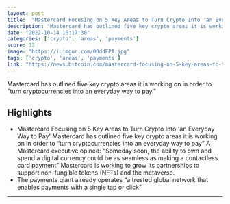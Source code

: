 ```yaml
---
layout: post
title:  "Mastercard Focusing on 5 Key Areas to Turn Crypto Into 'an Everyday Way to Pay'"
description: "Mastercard has outlined five key crypto areas it is working on in order to \"turn cryptocurrencies into an everyday way to pay.\""
date: "2022-10-14 16:17:30"
categories: ['crypto', 'areas', 'payments']
score: 33
image: "https://i.imgur.com/0DddFPA.jpg"
tags: ['crypto', 'areas', 'payments']
link: "https://news.bitcoin.com/mastercard-focusing-on-5-key-areas-to-turn-crypto-into-an-everyday-way-to-pay/"
---
```


Mastercard has outlined five key crypto areas it is working on in order to \"turn cryptocurrencies into an everyday way to pay.\"

## Highlights

- Mastercard Focusing on 5 Key Areas to Turn Crypto Into 'an Everyday Way to Pay' Mastercard has outlined five key crypto areas it is working on in order to “turn cryptocurrencies into an everyday way to pay” A Mastercard executive opined: “Someday soon, the ability to own and spend a digital currency could be as seamless as making a contactless card payment” Mastercard is working to grow its partnerships to support non-fungible tokens (NFTs) and the metaverse.
- The payments giant already operates “a trusted global network that enables payments with a single tap or click”

---

